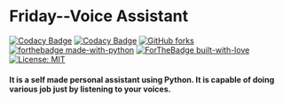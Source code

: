 # Friday--Voice Assistant
[![Codacy Badge](https://api.codacy.com/project/badge/Grade/6a939dab445843fdb605008333fcce1b)](https://app.codacy.com/manual/KillerXAkshat/FridayChat-Bot?utm_source=github.com&utm_medium=referral&utm_content=KillerXAkshat/FridayChat-Bot&utm_campaign=Badge_Grade_Dashboard)
[![Codacy Badge](https://app.codacy.com/project/badge/Grade/cb9d22a03de14cc6840ebbb20a594642)](https://www.codacy.com/manual/KillerXAkshat/FridayChat-Bot?utm_source=github.com&amp;utm_medium=referral&amp;utm_content=KillerXAkshat/FridayChat-Bot&amp;utm_campaign=Badge_Grade)
[![GitHub forks](https://img.shields.io/github/forks/KillerXAkshat/FridayChat-Bot.svg?logo=github&color=blue)](https://github.com/KillerXAkshat/FridayChat-Bot/network)
[![forthebadge made-with-python](http://ForTheBadge.com/images/badges/made-with-python.svg)](https://www.python.org/)
[![ForTheBadge built-with-love](http://ForTheBadge.com/images/badges/built-with-love.svg)](https://GitHub.com/KillerXAkshat/)
[![License: MIT](https://img.shields.io/badge/License-MIT-yellow.svg)](https://opensource.org/licenses/MIT)

#### It is a self made personal assistant using Python. It is capable of doing various job just by listening to your voices.
